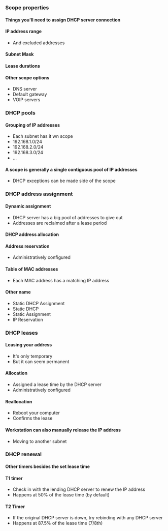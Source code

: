 ### Scope properties

#### Things you'll need to assign DHCP server connection

#### IP address range 
- And excluded addresses

#### Subnet Mask

#### Lease durations

#### Other scope options
- DNS server
- Default gateway
- VOIP servers

### DHCP pools 

#### Grouping of IP addresses
- Each subnet has it wn scope
- 192.168.1.0/24
- 192.168.2.0/24
- 192.168.3.0/24
- ...

#### A scope is generally a single contiguous pool of IP addresses
- DHCP exceptions can be made side of the scope

### DHCP address assignment 

#### Dynamic assignment
- DHCP server has a big pool of addresses to give out
- Addresses are reclaimed after a lease period

#### DHCP address allocation

#### Address reservation
- Administratively configured

#### Table of MAC addresses
- Each MAC address has a matching IP address

#### Other name
- Static DHCP Assignment
- Static DHCP
- Static Assignment
- IP Reservation

### DHCP leases

#### Leasing your address
- It's only temporary
- But it can seem permanent

#### Allocation
- Assigned a lease time by the DHCP server
- Administratively configured

#### Reallocation
- Reboot your computer
- Confirms the lease

#### Workstation can also manually release the IP address
- Moving to another subnet

### DHCP renewal

#### Other timers besides the set lease time

#### T1 timer
- Check in with the lending DHCP server to renew the IP address
- Happens at 50% of the lease time (by default)

#### T2 Timer
- If the original DHCP server is down, try rebinding with any DHCP server
- Happens at 87.5% of the lease time (7/8th)
